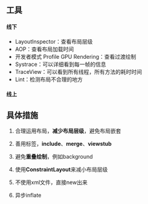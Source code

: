 ## 工具

#### 线下

- LayoutInspector：查看布局层级
- AOP：查看布局加载时间
- 开发者模式 Profile GPU Rendering：查看过渡绘制
- Systrace：可以详细看到每一帧的信息
- TraceView：可以看到所有线程，所有方法的耗时时间
- Lint：检测布局不合理的地方

#### 线上

## 具体措施

1. 合理运用布局，**减少布局层级**，避免布局嵌套

2. 善用标签，**include**、**merge**、**viewstub**

3. 避免**重叠绘制**，例如background

4. 使用**ConstraintLayout**来减小布局层级

5. 不使用xml文件，直接new出来

6. 异步inflate

